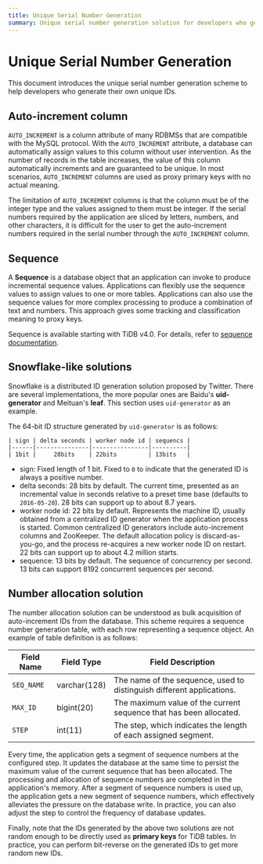 ```yaml
---
title: Unique Serial Number Generation
summary: Unique serial number generation solution for developers who generate their own unique IDs.
---
```


# Unique Serial Number Generation

This document introduces the unique serial number generation scheme to help developers who generate their own unique IDs.

## Auto-increment column

`AUTO_INCREMENT` is a column attribute of many RDBMSs that are compatible with the MySQL protocol. With the `AUTO_INCREMENT` attribute, a database can automatically assign values to this column without user intervention. As the number of records in the table increases, the value of this column automatically increments and are guaranteed to be unique. In most scenarios, `AUTO_INCREMENT` columns are used as proxy primary keys with no actual meaning.

The limitation of `AUTO_INCREMENT` columns is that the column must be of the integer type and the values assigned to them must be integer. If the serial numbers required by the application are sliced by letters, numbers, and other characters, it is difficult for the user to get the auto-increment numbers required in the serial number through the `AUTO_INCREMENT` column.

## Sequence

A **Sequence** is a database object that an application can invoke to produce incremental sequence values. Applications can flexibly use the sequence values to assign values to one or more tables. Applications can also use the sequence values for more complex processing to produce a combination of text and numbers. This approach gives some tracking and classification meaning to proxy keys.

Sequence is available starting with TiDB v4.0. For details, refer to [sequence documentation](/sql-statements/sql-statement-create-sequence.md#create-sequence).

## Snowflake-like solutions

Snowflake is a distributed ID generation solution proposed by Twitter. There are several implementations, the more popular ones are Baidu's **uid-generator** and Meituan's **leaf**. This section uses `uid-generator` as an example.

The 64-bit ID structure generated by `uid-generator` is as follows:

```
| sign | delta seconds | worker node id | sequencs |
|------|---------------|----------------|----------|
| 1bit |     28bits    | 22bits         | 13bits   |
```

- sign: Fixed length of 1 bit. Fixed to `0` to indicate that the generated ID is always a positive number.
- delta seconds: 28 bits by default. The current time, presented as an incremental value in seconds relative to a preset time base (defaults to `2016-05-20`). 28 bits can support up to about 8.7 years.
- worker node id: 22 bits by default. Represents the machine ID, usually obtained from a centralized ID generator when the application process is started. Common centralized ID generators include auto-increment columns and ZooKeeper. The default allocation policy is discard-as-you-go, and the process re-acquires a new worker node ID on restart. 22 bits can support up to about 4.2 million starts.
- sequence: 13 bits by default. The sequence of concurrency per second. 13 bits can support 8192 concurrent sequences per second.

## Number allocation solution

The number allocation solution can be understood as bulk acquisition of auto-increment IDs from the database. This scheme requires a sequence number generation table, with each row representing a sequence object. An example of table definition is as follows:

| Field Name | Field Type | Field Description |
| -------- | ------------ | ---------------------------- |
| `SEQ_NAME` | varchar(128) | The name of the sequence, used to distinguish different applications. |
| `MAX_ID` | bigint(20) | The maximum value of the current sequence that has been allocated. |
| `STEP` | int(11) | The step, which indicates the length of each assigned segment. |

Every time, the application gets a segment of sequence numbers at the configured step. It updates the database at the same time to persist the maximum value of the current sequence that has been allocated. The processing and allocation of sequence numbers are completed in the application's memory. After a segment of sequence numbers is used up, the application gets a new segment of sequence numbers, which effectively alleviates the pressure on the database write. In practice, you can also adjust the step to control the frequency of database updates.

Finally, note that the IDs generated by the above two solutions are not random enough to be directly used as **primary keys** for TiDB tables. In practice, you can perform bit-reverse on the generated IDs to get more random new IDs.
